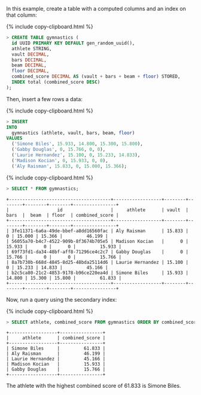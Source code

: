In this example, create a table with a computed columns and an index on that column:

{% include copy-clipboard.html %}
~~~ sql
> CREATE TABLE gymnastics (
  id UUID PRIMARY KEY DEFAULT gen_random_uuid(),
  athlete STRING,
  vault DECIMAL,
  bars DECIMAL,
  beam DECIMAL,
  floor DECIMAL,
  combined_score DECIMAL AS (vault + bars + beam + floor) STORED,
  INDEX total (combined_score DESC)
);
~~~

Then, insert a few rows a data:

{% include copy-clipboard.html %}
~~~ sql
> INSERT
INTO
  gymnastics (athlete, vault, bars, beam, floor)
VALUES
  ('Simone Biles', 15.933, 14.800, 15.300, 15.800),
  ('Gabby Douglas', 0, 15.766, 0, 0),
  ('Laurie Hernandez', 15.100, 0, 15.233, 14.833),
  ('Madison Kocian', 0, 15.933, 0, 0),
  ('Aly Raisman', 15.833, 0, 15.000, 15.366);
~~~

{% include copy-clipboard.html %}
~~~ sql
> SELECT * FROM gymnastics;
~~~
~~~
+--------------------------------------+------------------+--------+--------+--------+--------+----------------+
|                  id                  |     athlete      | vault  |  bars  |  beam  | floor  | combined_score |
+--------------------------------------+------------------+--------+--------+--------+--------+----------------+
| 3fe11371-6a6a-49de-bbef-a8dd16560fac | Aly Raisman      | 15.833 |      0 | 15.000 | 15.366 |         46.199 |
| 56055a70-b4c7-4522-909b-8f3674b705e5 | Madison Kocian   |      0 | 15.933 |      0 |      0 |         15.933 |
| 69f73fd1-da34-48bf-aff8-71296ce4c2c7 | Gabby Douglas    |      0 | 15.766 |      0 |      0 |         15.766 |
| 8a7b730b-668d-4845-8d25-48bda25114d6 | Laurie Hernandez | 15.100 |      0 | 15.233 | 14.833 |         45.166 |
| b2c5ca80-21c2-4853-9178-b96ce220ea4d | Simone Biles     | 15.933 | 14.800 | 15.300 | 15.800 |         61.833 |
+--------------------------------------+------------------+--------+--------+--------+--------+----------------+
~~~

Now, run a query using the secondary index:

{% include copy-clipboard.html %}
~~~ sql
> SELECT athlete, combined_score FROM gymnastics ORDER BY combined_score DESC;
~~~
~~~
+------------------+----------------+
|     athlete      | combined_score |
+------------------+----------------+
| Simone Biles     |         61.833 |
| Aly Raisman      |         46.199 |
| Laurie Hernandez |         45.166 |
| Madison Kocian   |         15.933 |
| Gabby Douglas    |         15.766 |
+------------------+----------------+
~~~

The athlete with the highest combined score of 61.833 is Simone Biles.

